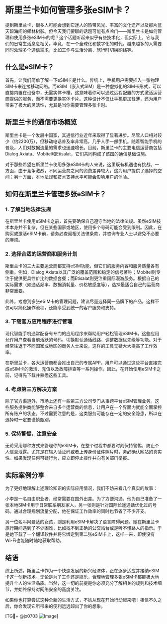 # 斯里兰卡如何管理多张eSIM卡？

提到斯里兰卡，很多人可能会想到它迷人的热带风光、丰富的文化遗产以及那片蓝天碧海间的椰林树影。但今天我们要聊的话题可能有点冷门——斯里兰卡是如何管理和使用多张eSIM卡的呢？这个话题听起来似乎有些技术化，但实际上，它与我们的日常生活息息相关。毕竟，在一个全球化和数字化的时代，越来越多的人需要同时处理多个通信需求，比如工作与生活分离、旅行时切换网络等。

## 什么是eSIM卡？

首先，让我们简单了解一下eSIM卡是什么。传统上，手机用户需要插入一张物理SIM卡来连接移动网络。而eSIM（嵌入式SIM）是一种虚拟化的SIM卡形式，可以直接内置在设备中，无需实体卡槽。这意味着你可以通过远程配置的方式激活运营商提供的服务，而不需要更换实体卡片。这种设计不仅让手机更加轻薄，还为用户带来了极大的灵活性，尤其是当你需要管理多张卡时。

## 斯里兰卡的通信市场概览

斯里兰卡是一个发展中国家，其通信行业近年来取得了显著进步。尽管人口相对较少（约2200万），但移动电话普及率非常高，几乎人手一部手机。随着智能手机的普及，人们对数据流量的需求也迅速增长。目前，斯里兰卡的主要电信运营商包括Dialog Axiata、Mobitel和Etisalat，它们共同构成了该国的通信基础设施。

对于那些希望在斯里兰卡使用多张eSIM卡的人来说，这里既有机遇也有挑战。一方面，由于竞争激烈，不同运营商之间的资费差异较大，这为用户提供了选择的空间；另一方面，本地法规和技术支持水平可能会影响用户的体验。

## 如何在斯里兰卡管理多张eSIM卡？

### 1. **了解当地法律法规**

在斯里兰卡使用eSIM卡之前，首先要确保自己遵守当地的法律法规。虽然eSIM技术本身并不复杂，但在某些国家或地区，使用多个号码可能会受到限制。因此，在购买或激活eSIM卡前，请务必查阅相关法律条款，并咨询专业人士以避免不必要的麻烦。

### 2. **选择合适的运营商和服务计划**

斯里兰卡的三大主要运营商都支持eSIM功能，但它们的服务内容和服务质量各有侧重。例如，Dialog Axiata以其广泛的覆盖范围和稳定的信号著称；Mobitel则专注于提供更具性价比的数据套餐；而Etisalat则更注重国际漫游服务。根据自己的实际需求（如通话频率、数据消耗量、价格敏感度等），选择最适合自己的运营商非常重要。

此外，考虑到多张eSIM卡的管理问题，建议尽量选择同一品牌下的产品。这样不仅可以简化操作流程，还能享受到统一的客户服务和支持。

### 3. **下载官方应用程序进行管理**

现代智能手机通常配备有专门的应用程序来帮助用户轻松管理eSIM卡。这些应用允许用户查看当前活跃的号码、切换默认通话线路、调整数据优先级等功能。对于经常往返于不同国家或地区的商务人士来说，这样的工具无疑大大提高了工作效率。

在斯里兰卡，各大运营商都会推出自己的专属APP，用户可以通过这些平台直接完成eSIM卡的激活、充值以及故障排查等一系列操作。因此，在开始使用eSIM卡之前，记得先下载并熟悉这些工具。

### 4. **考虑第三方解决方案**

除了官方渠道外，市场上还有一些第三方公司专门从事跨平台eSIM管理业务。这些服务提供商能够整合来自多个运营商的信息，让用户在一个界面内就能全面掌控所有账户的状态。不过需要注意的是，这类服务可能存在一定的安全隐患，所以在选择时一定要谨慎甄别。

### 5. **保持警惕，注意安全**

无论采用哪种方式来管理你的eSIM卡，在整个过程中都要时刻保持警惕，防止个人信息泄露。尤其是在输入验证码或者上传身份证件照片时，务必确认网站的真实性。如果发现任何可疑行为，应立即停止操作并向有关部门举报。

## 实际案例分享

为了更好地理解上述理论知识的实际应用情况，我们不妨来看几个真实的故事：

小李是一名自由职业者，经常需要在国外出差。为了方便沟通，他为自己准备了一张本地SIM卡用于日常联系朋友家人，另一张则是针对国际长途通话优化过的号码。通过合理规划流量分配，他在保证工作效率的同时也节省了不少开支。

另一位名叫阿曼达的女孩，则是利用eSIM卡解决了语言障碍问题。她在斯里兰卡旅行期间遇到了不少困难，比如找不到正确的公交站台或是听不懂路人的指示。于是她下载了一个翻译软件并将它绑定到第二张eSIM卡上，这样一来，即使没有Wi-Fi也能随时随地获取帮助。

## 结语

综上所述，斯里兰卡作为一个快速发展的新兴经济体，正在逐步适应并接纳eSIM卡这一创新技术。无论是为了工作还是娱乐，合理地管理多张eSIM卡都能极大地提升个人的生活品质。当然，这一切的前提是你必须充分了解相关的规则和技术细节，并始终保持对网络安全的高度关注。

如果你也打算尝试这种全新的生活方式，不妨从现在开始行动起来吧！相信不久之后，你会发现它所带来的便利远远超出了你的想象。

[TG💪+ @jx0703 ![Image](https://github.com/user-attachments/assets/dbca1d08-cadb-493c-b0ec-ad6f7a83f270)]
